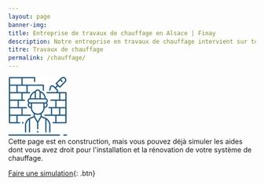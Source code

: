 ```yaml
---
layout: page
banner-img:
title: Entreprise de travaux de chauffage en Alsace | Finay
description: Notre entreprise en travaux de chauffage intervient sur tout le territoire du Bas-Rhin et de la Moselle
titre: Travaux de chauffage
permalink: /chauffage/
---
```

<div class="flex">
  <img src="/assets/images/icones/pictos-entreprise/pose-equipe.png">
</div>
Cette page est en construction, mais vous pouvez déjà simuler les aides dont vous avez droit pour l'installation et la rénovation de votre système de chauffage.

[Faire une simulation](/simulateur-aide/){: .btn}
